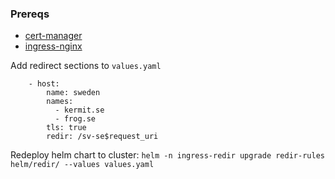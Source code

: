 ### Prereqs
 - [cert-manager](https://cert-manager.io/)
 - [ingress-nginx](https://github.com/kubernetes/ingress-nginx)

Add redirect sections to `values.yaml`

```
    - host:
        name: sweden
        names:
          - kermit.se
          - frog.se
        tls: true
        redir: /sv-se$request_uri
```


Redeploy helm chart to cluster:
`helm -n ingress-redir upgrade redir-rules helm/redir/ --values values.yaml`
